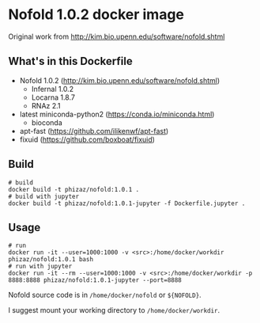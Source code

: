 # Nofold 1.0.2 docker image

Original work from http://kim.bio.upenn.edu/software/nofold.shtml

## What's in this Dockerfile

- Nofold 1.0.2 (http://kim.bio.upenn.edu/software/nofold.shtml)
    - Infernal 1.0.2
    - Locarna 1.8.7
    - RNAz 2.1
- latest miniconda-python2 (https://conda.io/miniconda.html)
    - bioconda
- apt-fast (https://github.com/ilikenwf/apt-fast)
- fixuid (https://github.com/boxboat/fixuid)

## Build

```
# build
docker build -t phizaz/nofold:1.0.1 .
# build with jupyter
docker build -t phizaz/nofold:1.0.1-jupyter -f Dockerfile.jupyter .
```

## Usage

```
# run
docker run -it --user=1000:1000 -v <src>:/home/docker/workdir phizaz/nofold:1.0.1 bash
# run with jupyter
docker run -it --rm --user=1000:1000 -v <src>:/home/docker/workdir -p 8888:8888 phizaz/nofold:1.0.1-jupyter --port=8888
```

Nofold source code is in `/home/docker/nofold` or `${NOFOLD}`.

I suggest mount your working directory to `/home/docker/workdir`.
